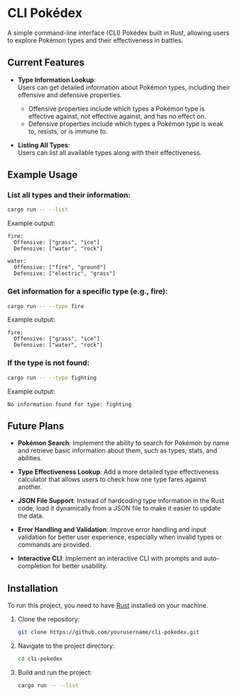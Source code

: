 # CLI Pokédex

A simple command-line interface (CLI) Pokédex built in Rust, allowing users to explore Pokémon types and their effectiveness in battles.

## Current Features

- **Type Information Lookup**:  
  Users can get detailed information about Pokémon types, including their offensive and defensive properties.  
  - Offensive properties include which types a Pokémon type is effective against, not effective against, and has no effect on.  
  - Defensive properties include which types a Pokémon type is weak to, resists, or is immune to.

- **Listing All Types**:  
  Users can list all available types along with their effectiveness.

## Example Usage

### List all types and their information:
```bash
cargo run -- --list
```
Example output:
```
fire:
  Offensive: ["grass", "ice"]
  Defensive: ["water", "rock"]

water:
  Offensive: ["fire", "ground"]
  Defensive: ["electric", "grass"]
```

### Get information for a specific type (e.g., fire):
```bash
cargo run -- --type fire
```
Example output:
```
fire:
  Offensive: ["grass", "ice"]
  Defensive: ["water", "rock"]
```

### If the type is not found:
```bash
cargo run -- --type fighting
```
Example output:
```
No information found for type: fighting
```

## Future Plans

- **Pokémon Search**: Implement the ability to search for Pokémon by name and retrieve basic information about them, such as types, stats, and abilities.
  
- **Type Effectiveness Lookup**: Add a more detailed type effectiveness calculator that allows users to check how one type fares against another.

- **JSON File Support**: Instead of hardcoding type information in the Rust code, load it dynamically from a JSON file to make it easier to update the data.

- **Error Handling and Validation**: Improve error handling and input validation for better user experience, especially when invalid types or commands are provided.

- **Interactive CLI**: Implement an interactive CLI with prompts and auto-completion for better usability.

## Installation

To run this project, you need to have [Rust](https://www.rust-lang.org/) installed on your machine.

1. Clone the repository:
   ```bash
   git clone https://github.com/yourusername/cli-pokedex.git
   ```

2. Navigate to the project directory:
   ```bash
   cd cli-pokedex
   ```

3. Build and run the project:
   ```bash
   cargo run -- --list
   ```
